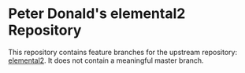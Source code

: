 # Peter Donald's elemental2 Repository

This repository contains feature branches for the upstream repository: [elemental2](https://github.com/google/elemental2).
It does not contain a meaningful master branch.
